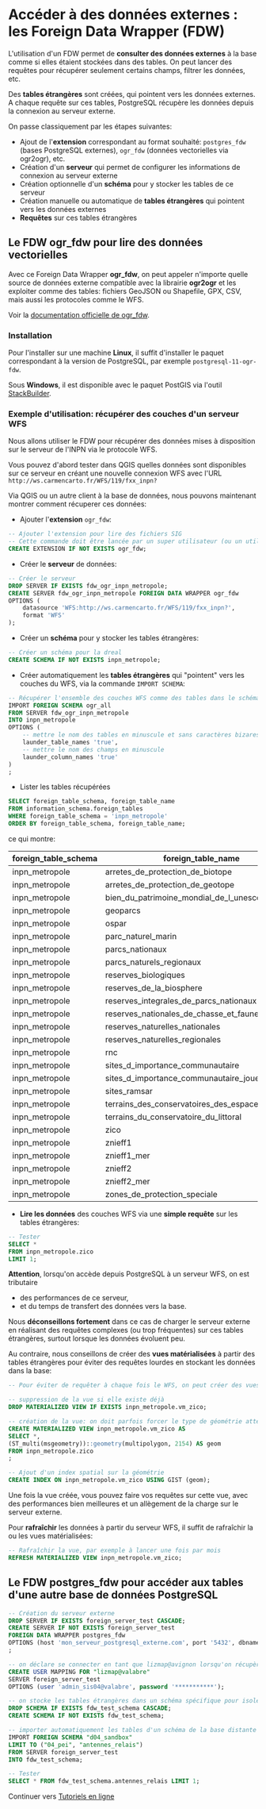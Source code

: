 # Accéder à des données externes : les Foreign Data Wrapper (FDW)

L'utilisation d'un FDW permet de **consulter des données externes** à la base comme si elles étaient stockées dans des tables. On peut lancer des requêtes pour récupérer seulement certains champs, filtrer les données, etc.

Des **tables étrangères** sont créées, qui pointent vers les données externes. A chaque requête sur ces tables, PostgreSQL récupère les données depuis la connexion au serveur externe.

On passe classiquement par les étapes suivantes:

* Ajout de l'**extension** correspondant au format souhaité: `postgres_fdw` (bases PostgreSQL externes), `ogr_fdw` (données vectorielles via ogr2ogr), etc.
* Création d'un **serveur** qui permet de configurer les informations de connexion au serveur externe
* Création optionnelle d'un **schéma** pour y stocker les tables de ce serveur
* Création manuelle ou automatique de **tables étrangères** qui pointent vers les données externes
* **Requêtes** sur ces tables étrangères


## Le FDW ogr_fdw pour lire des données vectorielles

Avec ce Foreign Data Wrapper **ogr_fdw**, on peut appeler n'importe quelle source de données externe compatible avec la librairie **ogr2ogr** et les exploiter comme des tables: fichiers GeoJSON ou Shapefile, GPX, CSV, mais aussi les protocoles comme le WFS.

Voir la [documentation officielle de ogr_fdw](https://github.com/pramsey/pgsql-ogr-fdw). 

### Installation

Pour l'installer sur une machine **Linux**, il suffit d'installer le paquet correspondant à la version de PostgreSQL, par exemple `postgresql-11-ogr-fdw`. 

Sous **Windows**, il est disponible avec le paquet PostGIS via l'outil [StackBuilder](https://www.postgresql.org/download/windows/).

### Exemple d'utilisation: récupérer des couches d'un serveur WFS

Nous allons utiliser le FDW pour récupérer des données mises à disposition sur le serveur de l'INPN via le protocole WFS.

Vous pouvez d'abord tester dans QGIS quelles données sont disponibles sur ce serveur en créant une nouvelle connexion WFS avec l'URL `http://ws.carmencarto.fr/WFS/119/fxx_inpn?`

Via QGIS ou un autre client à la base de données, nous pouvons maintenant montrer comment récuperer ces données:

* Ajouter l'**extension** `ogr_fdw`:

```sql
-- Ajouter l'extension pour lire des fichiers SIG
-- Cette commande doit être lancée par un super utilisateur (ou un utilisateur ayant le droit de le faire)
CREATE EXTENSION IF NOT EXISTS ogr_fdw;
```

* Créer le **serveur** de données:

```sql
-- Créer le serveur
DROP SERVER IF EXISTS fdw_ogr_inpn_metropole;
CREATE SERVER fdw_ogr_inpn_metropole FOREIGN DATA WRAPPER ogr_fdw
OPTIONS (
    datasource 'WFS:http://ws.carmencarto.fr/WFS/119/fxx_inpn?',
    format 'WFS'
);
```

* Créer un **schéma** pour y stocker les tables étrangères:

```sql
-- Créer un schéma pour la dreal
CREATE SCHEMA IF NOT EXISTS inpn_metropole;
```

* Créer automatiquement les **tables étrangères** qui "pointent" vers les couches du WFS, via la commande `IMPORT SCHEMA`:

```sql
-- Récupérer l'ensemble des couches WFS comme des tables dans le schéma ref_dreal
IMPORT FOREIGN SCHEMA ogr_all
FROM SERVER fdw_ogr_inpn_metropole
INTO inpn_metropole
OPTIONS (
    -- mettre le nom des tables en minuscule et sans caractères bizares
    launder_table_names 'true',
    -- mettre le nom des champs en minuscule
    launder_column_names 'true'
)
;
```

* Lister les tables récupérées

```sql
SELECT foreign_table_schema, foreign_table_name
FROM information_schema.foreign_tables
WHERE foreign_table_schema = 'inpn_metropole'
ORDER BY foreign_table_schema, foreign_table_name;
```

ce qui montre:

| foreign_table_schema | foreign_table_name                               |
|----------------------|--------------------------------------------------|
| inpn_metropole       | arretes_de_protection_de_biotope                 |
| inpn_metropole       | arretes_de_protection_de_geotope                 |
| inpn_metropole       | bien_du_patrimoine_mondial_de_l_unesco           |
| inpn_metropole       | geoparcs                                         |
| inpn_metropole       | ospar                                            |
| inpn_metropole       | parc_naturel_marin                               |
| inpn_metropole       | parcs_nationaux                                  |
| inpn_metropole       | parcs_naturels_regionaux                         |
| inpn_metropole       | reserves_biologiques                             |
| inpn_metropole       | reserves_de_la_biosphere                         |
| inpn_metropole       | reserves_integrales_de_parcs_nationaux           |
| inpn_metropole       | reserves_nationales_de_chasse_et_faune_sauvage   |
| inpn_metropole       | reserves_naturelles_nationales                   |
| inpn_metropole       | reserves_naturelles_regionales                   |
| inpn_metropole       | rnc                                              |
| inpn_metropole       | sites_d_importance_communautaire                 |
| inpn_metropole       | sites_d_importance_communautaire_joue__zsc_sic_  |
| inpn_metropole       | sites_ramsar                                     |
| inpn_metropole       | terrains_des_conservatoires_des_espaces_naturels |
| inpn_metropole       | terrains_du_conservatoire_du_littoral            |
| inpn_metropole       | zico                                             |
| inpn_metropole       | znieff1                                          |
| inpn_metropole       | znieff1_mer                                      |
| inpn_metropole       | znieff2                                          |
| inpn_metropole       | znieff2_mer                                      |
| inpn_metropole       | zones_de_protection_speciale                     |


* **Lire les données** des couches WFS via une **simple requête** sur les tables étrangères:

```sql
-- Tester
SELECT *
FROM inpn_metropole.zico
LIMIT 1;
```

**Attention**, lorsqu'on accède depuis PostgreSQL à un serveur WFS, on est tributaire 

* des performances de ce serveur, 
* et du temps de transfert des données vers la base.

Nous **déconseillons fortement** dans ce cas de charger le serveur externe en réalisant des requêtes complexes (ou trop fréquentes) sur ces tables étrangères, surtout lorsque les données évoluent peu.

Au contraire, nous conseillons de créer des **vues matérialisées** à partir des tables étrangères pour éviter des requêtes lourdes en stockant les données dans la base:

```sql
-- Pour éviter de requêter à chaque fois le WFS, on peut créer des vues matérialisées

-- suppression de la vue si elle existe déjà
DROP MATERIALIZED VIEW IF EXISTS inpn_metropole.vm_zico;

-- création de la vue: on doit parfois forcer le type de géométrie attendue
CREATE MATERIALIZED VIEW inpn_metropole.vm_zico AS
SELECT *, 
(ST_multi(msgeometry))::geometry(multipolygon, 2154) AS geom
FROM inpn_metropole.zico
;

-- Ajout d'un index spatial sur la géométrie
CREATE INDEX ON inpn_metropole.vm_zico USING GIST (geom);
```

Une fois la vue créée, vous pouvez faire vos requêtes sur cette vue, avec des performances bien meilleures et un allègement de la charge sur le serveur externe.

Pour **rafraîchir** les données à partir du serveur WFS, il suffit de rafraîchir la ou les vues matérialisées:

```sql
-- Rafraîchir la vue, par exemple à lancer une fois par mois
REFRESH MATERIALIZED VIEW inpn_metropole.vm_zico;
```

## Le FDW postgres_fdw pour accéder aux tables d'une autre base de données PostgreSQL

```sql
-- Création du serveur externe
DROP SERVER IF EXISTS foreign_server_test CASCADE;
CREATE SERVER IF NOT EXISTS foreign_server_test
FOREIGN DATA WRAPPER postgres_fdw
OPTIONS (host 'mon_serveur_postgresql_externe.com', port '5432', dbname 'lizmap_opensis_sis04')
;

-- on déclare se connecter en tant que lizmap@avignon lorsqu'on récupère des données depuis une connexion par le groupe "__grp_lizmap"
CREATE USER MAPPING FOR "lizmap@valabre"
SERVER foreign_server_test
OPTIONS (user 'admin_sis04@valabre', password '***********');

-- on stocke les tables étrangères dans un schéma spécifique pour isoler des autres schémas en dur
DROP SCHEMA IF EXISTS fdw_test_schema CASCADE;
CREATE SCHEMA IF NOT EXISTS fdw_test_schema;

-- importer automatiquement les tables d'un schéma de la base distante
IMPORT FOREIGN SCHEMA "d04_sandbox"
LIMIT TO ("04_pei", "antennes_relais")
FROM SERVER foreign_server_test
INTO fdw_test_schema;

-- Tester
SELECT * FROM fdw_test_schema.antennes_relais LIMIT 1;
```


Continuer vers [Tutoriels en ligne](./tutoriel.md)
